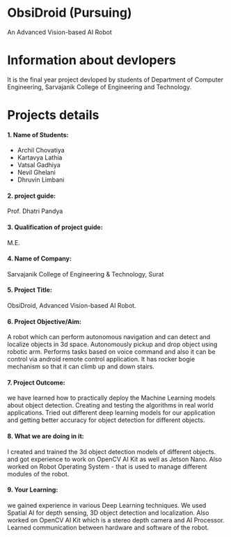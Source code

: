 # ObsiDroid (Pursuing)
An Advanced Vision-based AI Robot

# Information about devlopers
It is the final year project devloped by students of Department of Computer Engineering, Sarvajanik College of Engineering and Technology.

# Projects details
#### 1. Name of Students:
- Archil Chovatiya
- Kartavya Lathia
- Vatsal Gadhiya
- Nevil Ghelani
- Dhruvin Limbani


#### 2.	project guide: 
Prof. Dhatri Pandya

#### 3.	Qualification of project guide:
M.E.

#### 4.	Name of Company: 
Sarvajanik College of Engineering & Technology, Surat

#### 5.	Project Title: 
ObsiDroid, Advanced Vision-based AI Robot.

#### 6.	Project Objective/Aim: 
A robot which can perform autonomous navigation and can detect and localize objects in 3d space. Autonomously pickup and drop object using robotic arm. Performs tasks based on voice command and also it can be control via android remote control application. It has rocker bogie mechanism so that it can climb up and down stairs.    

#### 7.	Project Outcome: 
we have learned how to practically deploy the Machine Learning models about object detection. Creating and testing the algorithms in real world applications. Tried out different deep learning models for our application and getting better accuracy for object detection for different objects.

#### 8.	What we are doing in it: 
I created and trained the 3d object detection models of different objects. and got experience to work on OpenCV AI Kit as well as Jetson Nano. Also worked on Robot Operating System - that is used to manage different modules of the robot.

#### 9.	Your Learning: 
we gained experience in various Deep Learning techniques. We used Spatial AI for depth sensing, 3D object detection and localization. Also worked on OpenCV AI Kit which is a stereo depth camera and AI Processor. Learned communication between hardware and software of the robot.



